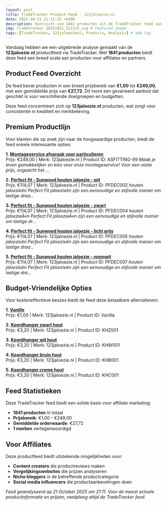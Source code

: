 ```yaml
---
layout: post
title: TradeTracker Product Feed - 123jaloezie.nl
date: 2025-10-21 21:11:25 +0200
description: Overzicht van 1841 producten uit de TradeTracker feed van 123jaloezie.nl. Inclusief prijsanalyse en productstatistieken.
img: tradetracker_20251021_211125.svg # Featured image
tags: [TradeTracker, 123jaloezienl, Products, Analysis] # add tag
---
```


Vandaag hebben we een uitgebreide analyse gemaakt van de **123jaloezie.nl** productfeed via TradeTracker. 
Met **1841 producten** biedt deze feed een breed scala aan producten voor affiliates en partners.

## Product Feed Overzicht

De feed bevat producten in een breed prijsbereik van **€1,00** tot **€249,00**, 
met een gemiddelde prijs van **€27,72**. Dit toont een gevarieerd aanbod 
dat geschikt is voor verschillende doelgroepen en budgetten.

Deze feed concentreert zich op **123jaloezie.nl** producten, 
wat zorgt voor consistentie in kwaliteit en merkbeleving.

## Premium Productlijn

Voor klanten die op zoek zijn naar de hoogwaardige producten, biedt de feed enkele interessante opties:

**1. [Montageservice afspraak voor particulieren](https://tc.tradetracker.net/?c=39464&m=2451096&a=439092&r=xtrmbbq123jaloezie&u=https%3A%2F%2Fwww.123jaloezie.nl%2Fmontageservice-afspraak.html)**  
Prijs: €249,00 | Merk: 123jaloezie.nl | Product ID: ASFITTING-99
*Maak je leven gemakkelijker en kies voor onze montageservice! Voor een vaste prijs, ongeacht het ...*

**2. [Perfect fit - Sunwood houten jaloezie - wit](https://tc.tradetracker.net/?c=39464&m=2451096&a=439092&r=xtrmbbq123jaloezie&u=https%3A%2F%2Fwww.123jaloezie.nl%2Fperfect-fit-sunwood-houten-jaloezie-wit.html)**  
Prijs: €114,07 | Merk: 123jaloezie.nl | Product ID: PFDEC002
*houten jaloezieën Perfect Fit jaloezieën zijn een eenvoudige en stijlvolle manier om lastige draa...*

**3. [Perfect fit - Sunwood houten jaloezie - zwart](https://tc.tradetracker.net/?c=39464&m=2451096&a=439092&r=xtrmbbq123jaloezie&u=https%3A%2F%2Fwww.123jaloezie.nl%2Fperfect-fit-sunwood-houten-jaloezie-zwart.html)**  
Prijs: €114,07 | Merk: 123jaloezie.nl | Product ID: PFDEC004
*houten jaloezieÃ«n Perfect Fit jaloezieÃ«n zijn een eenvoudige en stijlvolle manier om lastige dr...*

**4. [Perfect fit - Sunwood houten jaloezie - licht grijs](https://tc.tradetracker.net/?c=39464&m=2451096&a=439092&r=xtrmbbq123jaloezie&u=https%3A%2F%2Fwww.123jaloezie.nl%2Fperfect-fit-sunwood-houten-jaloezie-licht-grijs.html)**  
Prijs: €114,07 | Merk: 123jaloezie.nl | Product ID: PFDEC005
*houten jaloezieën Perfect Fit jaloezieën zijn een eenvoudige en stijlvolle manier om lastige draa...*

**5. [Perfect fit - Sunwood houten jaloezie - roomwit](https://tc.tradetracker.net/?c=39464&m=2451096&a=439092&r=xtrmbbq123jaloezie&u=https%3A%2F%2Fwww.123jaloezie.nl%2Fperfect-fit-sunwood-houten-jaloezie-roomwit.html)**  
Prijs: €114,07 | Merk: 123jaloezie.nl | Product ID: PFDEC007
*houten jaloezieën
Perfect Fit jaloezieën zijn een eenvoudige en stijlvolle manier om lastige dra...*

## Budget-Vriendelijke Opties

Voor kosteneffectieve keuzes biedt de feed deze betaalbare alternatieven:

**1. [Vanille](https://tc.tradetracker.net/?c=39464&m=2451096&a=439092&r=xtrmbbq123jaloezie&u=https%3A%2F%2Fwww.123jaloezie.nl%2Fvanilla-tape.html)**  
Prijs: €1,00 | Merk: 123jaloezie.nl | Product ID: Vanilla

**2. [Koordhanger zwart hout](https://tc.tradetracker.net/?c=39464&m=2451096&a=439092&r=xtrmbbq123jaloezie&u=https%3A%2F%2Fwww.123jaloezie.nl%2Fhouten-koordhanger-zwart.html)**  
Prijs: €3,20 | Merk: 123jaloezie.nl | Product ID: KHZ001

**3. [Koordhanger wit hout](https://tc.tradetracker.net/?c=39464&m=2451096&a=439092&r=xtrmbbq123jaloezie&u=https%3A%2F%2Fwww.123jaloezie.nl%2Fhouten-koordhanger-wit.html)**  
Prijs: €3,20 | Merk: 123jaloezie.nl | Product ID: KHW001

**4. [Koordhanger bruin hout](https://tc.tradetracker.net/?c=39464&m=2451096&a=439092&r=xtrmbbq123jaloezie&u=https%3A%2F%2Fwww.123jaloezie.nl%2Fhouten-koordhanger-bruin.html)**  
Prijs: €3,20 | Merk: 123jaloezie.nl | Product ID: KHB001

**5. [Koordhanger creme hout](https://tc.tradetracker.net/?c=39464&m=2451096&a=439092&r=xtrmbbq123jaloezie&u=https%3A%2F%2Fwww.123jaloezie.nl%2Fhouten-koordhanger-creme.html)**  
Prijs: €3,20 | Merk: 123jaloezie.nl | Product ID: KHC001

## Feed Statistieken

Deze TradeTracker feed biedt een solide basis voor affiliate marketing:

- **1841 producten** in totaal
- **Prijsbereik**: €1,00 - €249,00
- **Gemiddelde orderwaarde**: €27,72
- **1 merken** vertegenwoordigd

## Voor Affiliates

Deze productfeed biedt uitstekende mogelijkheden voor:

- **Content creators** die productreviews maken
- **Vergelijkingswebsites** die prijzen analyseren
- **Niche bloggers** in de betreffende productcategorie
- **Social media influencers** die productaanbevelingen doen

*Feed geanalyseerd op 21 October 2025 om 21:11. 
Voor de meest actuele productinformatie en prijzen, raadpleeg altijd de TradeTracker feed.*
